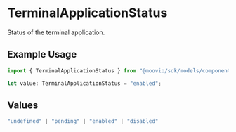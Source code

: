 # TerminalApplicationStatus

Status of the terminal application.

## Example Usage

```typescript
import { TerminalApplicationStatus } from "@moovio/sdk/models/components";

let value: TerminalApplicationStatus = "enabled";
```

## Values

```typescript
"undefined" | "pending" | "enabled" | "disabled"
```